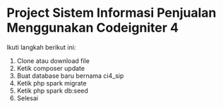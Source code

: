 # Project Sistem Informasi Penjualan Menggunakan Codeigniter 4

Ikuti langkah berikut ini:
1. Clone atau download file
2. Ketik composer update
3. Buat database baru bernama ci4_sip
4. Ketik php spark migrate
5. Ketik php spark db:seed
6. Selesai
